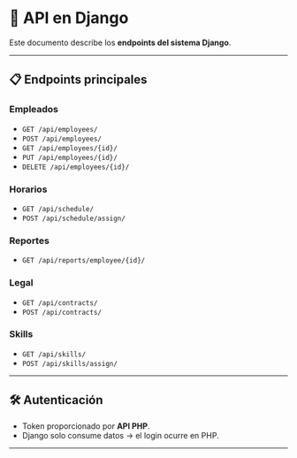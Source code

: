 # 🔑 API en Django

Este documento describe los **endpoints del sistema Django**.

---

## 📋 Endpoints principales

### Empleados
- `GET /api/employees/`
- `POST /api/employees/`
- `GET /api/employees/{id}/`
- `PUT /api/employees/{id}/`
- `DELETE /api/employees/{id}/`

### Horarios
- `GET /api/schedule/`
- `POST /api/schedule/assign/`

### Reportes
- `GET /api/reports/employee/{id}/`

### Legal
- `GET /api/contracts/`
- `POST /api/contracts/`

### Skills
- `GET /api/skills/`
- `POST /api/skills/assign/`

---

## 🛠 Autenticación
- Token proporcionado por **API PHP**.
- Django solo consume datos → el login ocurre en PHP.

---


